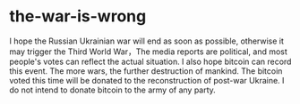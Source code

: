 # the-war-is-wrong
I hope the Russian Ukrainian war will end as soon as possible, otherwise it may trigger the Third World War，The media reports are political, and most people's votes can reflect the actual situation. I also hope bitcoin can record this event. The more wars, the further destruction of mankind. The bitcoin voted this time will be donated to the reconstruction of post-war Ukraine. I do not intend to donate bitcoin to the army of any party.
